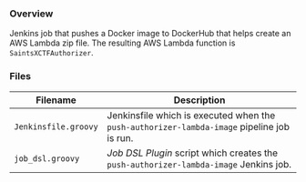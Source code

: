 ### Overview

Jenkins job that pushes a Docker image to DockerHub that helps create an AWS Lambda zip file.  The resulting AWS Lambda 
function is `SaintsXCTFAuthorizer`.

### Files

| Filename                  | Description                                                                                 |
|---------------------------|---------------------------------------------------------------------------------------------|
| `Jenkinsfile.groovy`      | Jenkinsfile which is executed when the `push-authorizer-lambda-image` pipeline job is run.  |
| `job_dsl.groovy`          | *Job DSL Plugin* script which creates the `push-authorizer-lambda-image` Jenkins job.       |